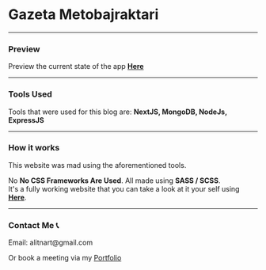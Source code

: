 <h1>Gazeta Metobajraktari</h1>
<hr>
<h3>Preview</h3>
Preview the current state of the app <strong><a href="https://metobajraktari-gazeta.vercel.app/">Here</a></strong>
<hr>
<h3>Tools Used</h3> 
<p>Tools that were used for this blog are: <strong>NextJS, MongoDB, NodeJs, ExpressJS</strong></p>
<hr>
<h3>How it works</h3>
<p>This website was mad using the aforementioned tools. <br>
<p>No <strong>No CSS Frameworks Are Used</strong>. All made using <strong>SASS / SCSS</strong>.<br>
It's a fully working website that you can take a look at it your self using <a href='https://metobajraktari-gazeta.vercel.app/'><strong>Here</strong></a>.</p>
<hr>
<h3>Contact Me 📞</h3>
<p>Email: alitnart@gmail.com</p>
<p>Or book a meeting via my <a href="https://nartaliti.me"> Portfolio</a></p>
